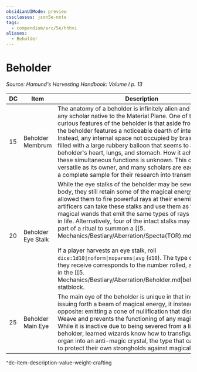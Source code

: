 ```yaml
---
obsidianUIMode: preview
cssclasses: json5e-note
tags:
  - compendium/src/5e/hhhvi
aliases:
  - Beholder
---
```

# Beholder
*Source: Hamund's Harvesting Handbook: Volume I p. 13* 

| DC | Item | Description | Value | Weight | Crafting |
|----|------|-------------|-------|--------|----------|
| 15 | Beholder Membrum | The anatomy of a beholder is infinitely alien and strange to any scholar native to the Material Plane. One of the most curious features of the beholder is that aside from its brain, the beholder features a noticeable dearth of internal organs. Instead, any internal space not occupied by brain matter is filled with a large rubbery balloon that seems to act as the beholder's heart, lungs, and stomach. How it achieves all of these simultaneous functions is unknown. This organ is as versatile as its owner, and many scholars are eager to obtain a complete sample for their research into transmutation. | 45 gp | 40 lb | — |
| 20 | Beholder Eye Stalk | While the eye stalks of the beholder may be severed from its body, they still retain some of the magical energy that allowed them to fire powerful rays at their enemies. Skilled artificers can take these stalks and use them as the cores of magical wands that emit the same types of rays they emitted in life. Alternatively, four of the intact stalks may be used as part of a ritual to summon a [[5. Mechanics/Bestiary/Aberration/Specta(TOR).md\|spectator]].<br /><br />If a player harvests an eye stalk, roll `dice:1d10\|noform\|noparens\|avg` (`d10`). The type of eye stalk they receive corresponds to the number rolled, as described in the [[5. Mechanics/Bestiary/Aberration/Beholder.md\|beholder]] statblock. | 650 gp | 9 lb | [[5. Mechanics/Items/Eye Stalk Wand (HHHVI).md\|Eye Stalk Wand]] |
| 25 | Beholder Main Eye | The main eye of the beholder is unique in that instead of issuing forth a beam of magical energy, it instead does the opposite: emitting a cone of nullification that disrupts the Weave and prevents the functioning of any magic it gazes at. While it is inactive due to being severed from a living beholder, learned wizards know how to transfigure this organ into an anti-magic crystal, the type that can be used to protect their own strongholds against magical incursions. | 3,250 gp | 30 lb | [[5. Mechanics/Items/Anti Magic Crystal (HHHVI).md\|Anti-Magic Crystal]] |
^dc-item-description-value-weight-crafting
